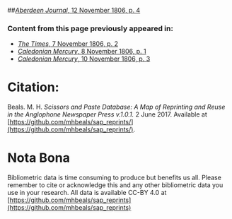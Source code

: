 ##[*Aberdeen Journal*, 12 November 1806, p. 4](https://mhbeals.github.io/sap_html/Aberdeen-Journal/Aberdeen-Journal-12-November-1806-p-4)

### Content from this page previously appeared in:
+ [*The Times*, 7 November 1806, p. 2](https://mhbeals.github.io/sap_html/The-Times/The-Times-7-November-1806-p-2)
+ [*Caledonian Mercury*, 8 November 1806, p. 1](https://mhbeals.github.io/sap_html/Caledonian-Mercury/Caledonian-Mercury-8-November-1806-p-1)
+ [*Caledonian Mercury*, 10 November 1806, p. 3](https://mhbeals.github.io/sap_html/Caledonian-Mercury/Caledonian-Mercury-10-November-1806-p-3)
                    
# Citation: 

Beals. M. H. *Scissors and Paste Database: A Map of Reprinting and Reuse in the Anglophone Newspaper Press v.1.0.1.* 2 June 2017. Available at [https://github.com/mhbeals/sap_reprints/](https://github.com/mhbeals/sap_reprints/). 
                    
# Nota Bona

Bibliometric data is time consuming to produce but benefits us all. Please remember to cite or acknowledge this and any other bibliometric data you use in your research. All data is available CC-BY 4.0 at [https://github.com/mhbeals/sap_reprints](https://github.com/mhbeals/sap_reprints)